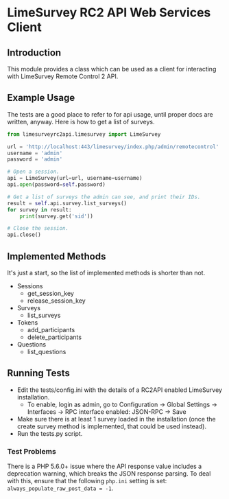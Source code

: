 # LimeSurvey RC2 API Web Services Client


## Introduction
This module provides a class which can be used as a client for interacting with LimeSurvey Remote Control 2 API.


## Example Usage
The tests are a good place to refer to for api usage, until proper docs are written, anyway. Here is how to get a list of surveys.

```python
from limesurveyrc2api.limesurvey import LimeSurvey

url = 'http://localhost:443/limesurvey/index.php/admin/remotecontrol'
username = 'admin'
password = 'admin'

# Open a session.
api = LimeSurvey(url=url, username=username)
api.open(password=self.password)

# Get a list of surveys the admin can see, and print their IDs.
result = self.api.survey.list_surveys()
for survey in result:
    print(survey.get('sid'))

# Close the session.
api.close()
```

## Implemented Methods
It's just a start, so the list of implemented methods is shorter than not.

- Sessions
  + get_session_key
  + release_session_key
- Surveys
  + list_surveys
- Tokens
  + add_participants
  + delete_participants
- Questions
  + list_questions


## Running Tests
- Edit the tests/config.ini with the details of a RC2API enabled LimeSurvey installation.
  - To enable, login as admin, go to Configuration -> Global Settings -> Interfaces -> RPC interface enabled: JSON-RPC -> Save
- Make sure there is at least 1 survey loaded in the installation (once the create survey method is implemented, that could be used instead).
- Run the tests.py script.


### Test Problems

There is a PHP 5.6.0+ issue where the API response value includes a deprecation warning, which breaks the JSON response parsing. To deal with this, ensure that the following `php.ini` setting is set: `always_populate_raw_post_data = -1`.